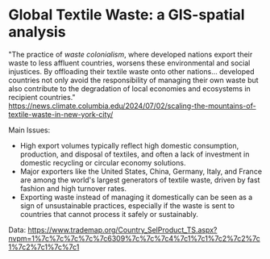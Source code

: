 # Global Textile Waste: a GIS-spatial analysis  

"The practice of *waste colonialism*, where developed nations export their waste to less affluent countries, worsens these environmental and social injustices. By offloading their textile waste onto other nations... developed countries not only avoid the responsibility of managing their own waste but also contribute to the degradation of local economies and ecosystems in recipient countries." https://news.climate.columbia.edu/2024/07/02/scaling-the-mountains-of-textile-waste-in-new-york-city/ 

Main Issues: 
* High export volumes typically reflect high domestic consumption, production, and disposal of textiles, and often a lack of investment in domestic recycling or circular economy solutions.
* Major exporters like the United States, China, Germany, Italy, and France are among the world's largest generators of textile waste, driven by fast fashion and high turnover rates.
* Exporting waste instead of managing it domestically can be seen as a sign of unsustainable practices, especially if the waste is sent to countries that cannot process it safely or sustainably.

Data: https://www.trademap.org/Country_SelProduct_TS.aspx?nvpm=1%7c%7c%7c%7c%7c6309%7c%7c%7c4%7c1%7c1%7c2%7c2%7c1%7c2%7c1%7c%7c1
